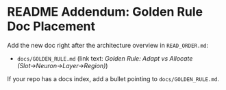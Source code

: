 # README Addendum: Golden Rule Doc Placement

Add the new doc right after the architecture overview in `READ_ORDER.md`:

- `docs/GOLDEN_RULE.md` (link text: *Golden Rule: Adapt vs Allocate (Slot→Neuron→Layer→Region)*)

If your repo has a docs index, add a bullet pointing to `docs/GOLDEN_RULE.md`.
